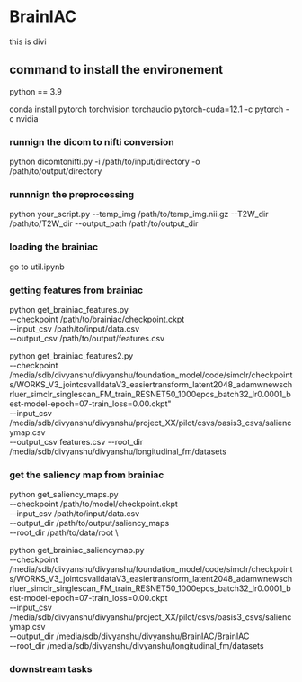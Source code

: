 # BrainIAC


this is divi 

## command to install the environement 

python == 3.9

conda install pytorch torchvision torchaudio pytorch-cuda=12.1 -c pytorch -c nvidia

### runnign the dicom to nifti conversion 
python dicomtonifti.py -i /path/to/input/directory -o /path/to/output/directory

### runnnign the preprocessing 
python your_script.py --temp_img /path/to/temp_img.nii.gz --T2W_dir /path/to/T2W_dir --output_path /path/to/output_dir

### loading the brainiac 

go to util.ipynb  


### getting features from brainiac 

python get_brainiac_features.py \
    --checkpoint /path/to/brainiac/checkpoint.ckpt \
    --input_csv /path/to/input/data.csv \
    --output_csv /path/to/output/features.csv


python get_brainiac_features2.py \
    --checkpoint /media/sdb/divyanshu/divyanshu/foundation_model/code/simclr/checkpoints/WORKS_V3_jointcsvalldataV3_easiertransform_latent2048_adamwnewschrluer_simclr_singlescan_FM_train_RESNET50_1000epcs_batch32_lr0.0001_best-model-epoch=07-train_loss=0.00.ckpt" \
    --input_csv /media/sdb/divyanshu/divyanshu/project_XX/pilot/csvs/oasis3_csvs/saliencymap.csv \
    --output_csv features.csv
    --root_dir /media/sdb/divyanshu/divyanshu/longitudinal_fm/datasets


### get the saliency map from brainiac 

python get_saliency_maps.py \
    --checkpoint /path/to/model/checkpoint.ckpt \
    --input_csv /path/to/input/data.csv \
    --output_dir /path/to/output/saliency_maps \
    --root_dir /path/to/data/root \


python get_brainiac_saliencymap.py \
    --checkpoint /media/sdb/divyanshu/divyanshu/foundation_model/code/simclr/checkpoints/WORKS_V3_jointcsvalldataV3_easiertransform_latent2048_adamwnewschrluer_simclr_singlescan_FM_train_RESNET50_1000epcs_batch32_lr0.0001_best-model-epoch=07-train_loss=0.00.ckpt \
    --input_csv /media/sdb/divyanshu/divyanshu/project_XX/pilot/csvs/oasis3_csvs/saliencymap.csv \
    --output_dir /media/sdb/divyanshu/divyanshu/BrainIAC/BrainIAC \
    --root_dir /media/sdb/divyanshu/divyanshu/longitudinal_fm/datasets


### downstream tasks 

###
